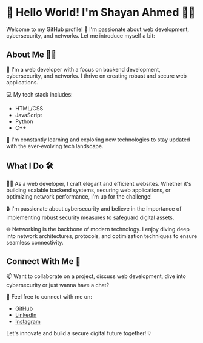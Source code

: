 # 👋 Hello World! I'm Shayan Ahmed 👨‍💻

Welcome to my GitHub profile! 🚀 I'm passionate about web development, cybersecurity, and networks. Let me introduce myself a bit:

## About Me 🧑🏻

🔭 I'm a web developer with a focus on backend development, cybersecurity, and networks. I thrive on creating robust and secure web applications.

💻 My tech stack includes:
- HTML/CSS
- JavaScript
- Python
- C++

🌱 I'm constantly learning and exploring new technologies to stay updated with the ever-evolving tech landscape.

## What I Do 🛠️

👨‍💻 As a web developer, I craft elegant and efficient websites. Whether it's building scalable backend systems, securing web applications, or optimizing network performance, I'm up for the challenge!

🔒 I'm passionate about cybersecurity and believe in the importance of implementing robust security measures to safeguard digital assets.

🌐 Networking is the backbone of modern technology. I enjoy diving deep into network architectures, protocols, and optimization techniques to ensure seamless connectivity.

## Connect With Me 🌟

📫 Want to collaborate on a project, discuss web development, dive into cybersecurity or just wanna have a chat?

🔗 Feel free to connect with me on:
- [GitHub](https://github.com/shayanahmedk)
- [LinkedIn](https://www.linkedin.com/in/shayanahmedk)
- [Instagram](https://www.instagram.com/shayanahmedk)

Let's innovate and build a secure digital future together! 💡

